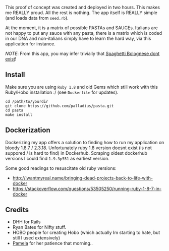 This proof of concept was created and deployed in two hours.
This makes me REALLY proud. All the rest is nothing.
The app itself is REALLY simple (and loads data from `seed.rb`).

At the moment, it is a matrix of possible PASTAs and SAUCEs.
Italians are not happy to put any sauce with any pasta, there is a matrix which is coded in our DNA
and non-italians simply have to learn the hard way, via this application for instance.

*NOTE*: From this app, you may infer trivially that [Spaghetti Bolognese dont exist](http://www.palladius.it/index.php?option=com_content&view=article&id=177:spaghetti-bolognese-dont-exist&catid=30:english-contents&Itemid=67)!

## Install

Make sure you are using `Ruby 1.8` and old Gems which still work with this Ruby/Hobo installation :/ (see `Dockerfile` for updates).

	cd /path/to/yourdir
	git clone https://github.com/palladius/pasta.git
	cd pasta
	make install

## Dockerization

Dockerizing my app offers a solution to finding how to run my application on bloody 1.8.7 / 2.3.18.
Unfortunately ruby 1.8 version doesnt exist (is not suppored / is hard to find) in Dockerhub.
Scraping oldest dockerhub versions I could find `1.9.3p551` as earliest version.

Some good readings to resuscitate old ruby versions:

* http://iwantmyreal.name/bringing-dead-projects-back-to-life-with-docker 
* https://stackoverflow.com/questions/53505250/running-ruby-1-8-7-in-docker

## Credits

- DHH for Rails
- Ryan Bates for Nifty stuff.
- HOBO people for creating Hobo (which actually Im starting to hate, but still I used extensively)
- [Pamela](https://www.facebook.com/pamela.emydio) for her patience that morning..
